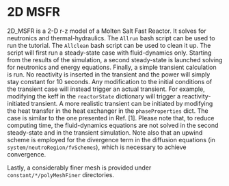 # 2D MSFR

2D_MSFR is a 2-D r-z model of a Molten Salt Fast Reactor. It solves for
neutronics and thermal-hydraulics. The `Allrun` bash script can be used to run
the tutorial. The `Allclean` bash script can be used to clean it up. The script
will first run a steady-state case with fluid-dynamics only. Starting from the
results of the simulation, a second steady-state is launched solving for
neutronics and energy equations. Finally, a simple transient calculation is run.
No reactivity is inserted in the transient and the power will simply stay
constant for 10 seconds. Any modification to the initial conditions of the
transient case will instead trigger an actual transient. For example, modifying
the keff in the `reactorState` dictionary will trigger a reactivity-initiated
transient. A more realistic transient can be initiated by modifying the heat
transfer in the heat exchanger in the `phaseProperties` dict. The case is
similar to the one presented in Ref. [1]. Please note that, to reduce computing
time, the fluid-dynamics equations are not solved in the second steady-state and
in the transient simulation. Note also that an upwind scheme is employed for the
divergence term in the diffusion equations (in `system/neutroRegion/fvSchemes`),
which is necessary to achieve convergence.

Lastly, a considerably finer mesh is provided under `constant/*/polyMeshFiner`
directories.
